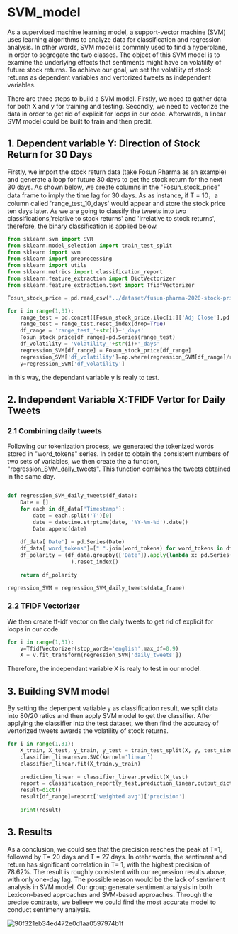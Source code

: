 # SVM_model

As a supervised machine learning model, a support-vector machine (SVM) uses learning algorithms to analyze data for classification and regression analysis. In other words, SVM model is commnly used to find a hyperplane, in order to segregate the two classes. The object of this SVM model is to examine the underlying effects that sentiments might have on volatility of future stock returns. To achieve our goal, we set the volatility of stock returns as dependent variables and vertorized tweets as independent variables. 

There are three steps to build a SVM model. Firstly, we need to gather data for both X and y for training and testing. Secondly, we need to vectorize the data in order to get rid of explicit for loops in our code. Afterwards, a linear SVM model could be built to train and then predit. 

## 1. Dependent variable Y: Direction of Stock Return for 30 Days

Firstly, we import the stock return data (take Fosun Pharma as an example) and generate a loop for future 30 days to get the stock return for the next 30 days. As shown below, we create columns in the "Fosun_stock_price" data frame to imply the time lag for 30 days. As as instance, if T = 10，a column called 'range_test_10_days' would appear and store the stock price ten days later. As we are going to classify the tweets into two classifications,'relative to stock returns' and 'irrelative to stock returns', therefore, the binary classification is applied below. 

```python
from sklearn.svm import SVR
from sklearn.model_selection import train_test_split
from sklearn import svm
from sklearn import preprocessing
from sklearn import utils  
from sklearn.metrics import classification_report
from sklearn.feature_extraction import DictVectorizer
from sklearn.feature_extraction.text import TfidfVectorizer

Fosun_stock_price = pd.read_csv("../dataset/fusun-pharma-2020-stock-price/fosun_pharma_2020.csv")

for i in range(1,31):
    range_test = pd.concat([Fosun_stock_price.iloc[i:]['Adj Close'],pd.Series([0]*i)])
    range_test = range_test.reset_index(drop=True)
    df_range = 'range_test_'+str(i)+'_days'
    Fosun_stock_price[df_range]=pd.Series(range_test)
    df_volatility = 'Volatility_'+str(i)+'_days'
    regression_SVM[df_range] = Fosun_stock_price[df_range]
    regression_SVM['df_volatility']=np.where(regression_SVM[df_range]/regression_SVM[df_range].shift(1)-1>0,1,0)
    y=regression_SVM['df_volatility']

```
In this way, the dependant variable y is realy to test. 

## 2. Independent Variable X:TFIDF Vertor for Daily Tweets
### 2.1 Combining daily tweets 
Following our tokenization process, we generated the tokenized words stored in "word_tokens" series. In order to obtain the consistent numbers of two sets of variables, we then create the a function, "regression_SVM_daily_tweets". This function combines the tweets obtained in the same day. 
```python

def regression_SVM_daily_tweets(df_data):
    Date = []
    for each in df_data['Timestamp']:
        date = each.split('T')[0]
        date = datetime.strptime(date, '%Y-%m-%d').date()
        Date.append(date)
    
    df_data['Date'] = pd.Series(Date)
    df_data['word_tokens']=[" ".join(word_tokens) for word_tokens in df_data['word_tokens']]
    df_polarity = (df_data.groupby(['Date']).apply(lambda x: pd.Series({'daily_tweets':" ".join(x['word_tokens'])}))
                    ).reset_index()
    
    return df_polarity

regression_SVM = regression_SVM_daily_tweets(data_frame)
```
### 2.2 TFIDF Vectorizer
We then create tf-idf vector on the daily tweets to get rid of explicit for loops in our code. 

```python 
for i in range(1,31):
    v=TfidfVectorizer(stop_words='english',max_df=0.9)
    X = v.fit_transform(regression_SVM['daily_tweets'])
```
Therefore, the independant variable X is realy to test in our model. 

## 3. Building SVM model 
By setting the depenpent vatiable y as classification result, we split data into 80/20 ratios and then apply SVM model to get the classifier. After applying the classifier into the test dataset, we then find the accuracy of vertorized tweets awards the volatility of stock returns. 

```python
for i in range(1,31):
    X_train, X_test, y_train, y_test = train_test_split(X, y, test_size=0.2,random_state = 40)
    classifier_linear=svm.SVC(kernel='linear')
    classifier_linear.fit(X_train,y_train)
    
    prediction_linear = classifier_linear.predict(X_test)
    report = classification_report(y_test,prediction_linear,output_dict = True)
    result=dict()
    result[df_range]=report['weighted avg']['precision']
    
    print(result)
```

## 3. Results 

As a conclusion, we could see that the precision reaches the peak at T=1, followed by T= 20 days and T = 27 days. In otehr words, the sentiment and return has significant correlation in  T= 1, with the highest precision of 78.62%. The result is roughly consistent with our regression results above, with only one-day lag. The possible reason would be the lack of sentiment analysis in SVM model. Our group generate sentiment analysis in both Lexicon-based approaches and SVM-based approaches. Through the precise contrasts, we belieev we could find the most accurate model to conduct sentimeny analysis.   

![90f321eb34ed472e0d1aa0597974b1f](https://user-images.githubusercontent.com/78474798/111010925-cf839080-838f-11eb-8caa-91667f1a70ac.png)
















